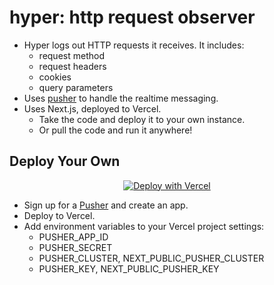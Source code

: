 # hyper: http request observer
 
- Hyper logs out HTTP requests it receives. It includes:
  - request method
  - request headers
  - cookies
  - query parameters
- Uses [pusher](https://pusher.com/) to handle the realtime messaging.
- Uses Next.js, deployed to Vercel.
  - Take the code and deploy it to your own instance.
  - Or pull the code and run it anywhere!

## Deploy Your Own

<p align="center">
  <a href="https://vercel.com/new/clone?repository-url=https%3A%2F%2Fgithub.com%2Ftaptapdan%2Fhyper">
    <img src="https://vercel.com/button" alt="Deploy with Vercel" />
  </a>
</p>

- Sign up for a [Pusher](https://pusher.com/) and create an app.
- Deploy to Vercel.
- Add environment variables to your Vercel project settings:
  - PUSHER_APP_ID
  - PUSHER_SECRET
  - PUSHER_CLUSTER, NEXT_PUBLIC_PUSHER_CLUSTER
  - PUSHER_KEY, NEXT_PUBLIC_PUSHER_KEY
